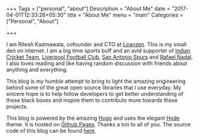 +++
Tags = ["personal", "about"]
Description = "About Me"
date = "2017-04-01T12:33:26+05:30"
title = "About Me"
menu = "main"
Categories = ["Personal", "About"]

+++

I am Ritesh Kadmawala, cofounder and CTO at [Loanzen](https://loanzen.in). This is my small den on internet. 
I am a big time sports buff and an avid supporter of [Indian Cricket Team](https://en.wikipedia.org/wiki/India_national_cricket_team),
[Liverpool Football Club](www.liverpoolfc.com/), [San Antonio Spurs](www.nba.com/spurs/) and 
[Rafael Nadal](https://en.wikipedia.org/wiki/Rafael_Nadal). I also loves reading and like having random discussion with 
friends about anything and everything.

This blog is my humble attempt to bring to light the amazing engineering behind some of the great open source
libraries that i use everyday. My sincere hope is to help fellow developers to get better understanding of these
black boxes and inspire them to contribute more towards these projects.

This blog is powered by the amazing [Hugo](https://gohugo.io/) and uses the elegant [Hyde](http://themes.gohugo.io/hyde/) theme. It is hosted
on [Github Pages](https://pages.github.com/). Thanks a ton to all of you. The source code of this blog can be found [here](https://github.com/kgritesh/codeshelf).

